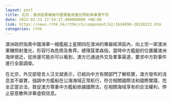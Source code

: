 ```yaml
---
layout: post
title: 北京：澳洲指軍機被中國軍艦用激光照射與事實不符
date: 2022-02-21 17:54:27.000000000 +08:00
link: https://news.rthk.hk/rthk/ch/component/k2/1634990-20220221.htm
categories: rthk
---
```


澳洲政府指責中國海軍一艘艦艇上星期四在澳洲的專屬經濟區內，向上空一架澳洲軍機照射激光，形容行為危險及魯莽。總理莫里森指，當時中方艦艇的位置離澳洲海岸很近，從岸邊可能亦可以看到，澳方已通過外交及軍事渠道，要求中方對事件進行全面調查。

在北京，外交部發言人汪文斌表示，已經向中方有關部門了解核實，澳方發布的消息並不屬實，強調中方艦船在公海海域正常航行，符合相關國際法和國際實踐，完全正當合法，敦促澳方尊重中方艦船依據國際法，在相關海域享有的合法權利，停止惡意散佈涉華虛假信息。
